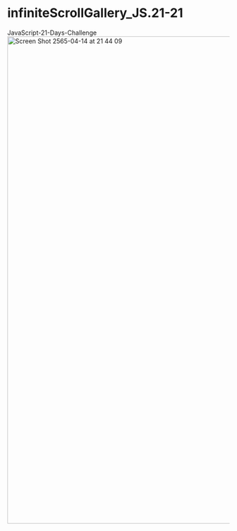 # infiniteScrollGallery_JS.21-21
JavaScript-21-Days-Challenge
<img width="1101" alt="Screen Shot 2565-04-14 at 21 44 09" src="https://user-images.githubusercontent.com/89307294/163414809-55a16d6f-5fc3-4958-9dc4-1e06b3d90a44.png">
